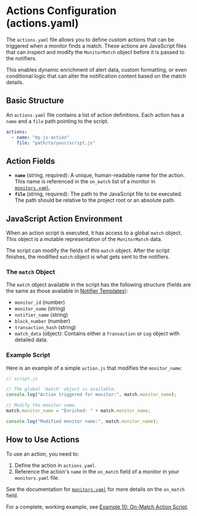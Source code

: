 # Actions Configuration (actions.yaml)

The `actions.yaml` file allows you to define custom actions that can be triggered when a monitor finds a match. These actions are JavaScript files that can inspect and modify the `MonitorMatch` object before it is passed to the notifiers.

This enables dynamic enrichment of alert data, custom formatting, or even conditional logic that can alter the notification content based on the match details.

## Basic Structure

An `actions.yaml` file contains a list of action definitions. Each action has a `name` and a `file` path pointing to the script.

```yaml
actions:
  - name: "my-js-action"
    file: "path/to/your/script.js"
```

## Action Fields

*   **`name`** (string, required): A unique, human-readable name for the action. This name is referenced in the `on_match` list of a monitor in [`monitors.yaml`](./monitors_yaml.md).
*   **`file`** (string, required): The path to the JavaScript file to be executed. The path should be relative to the project root or an absolute path.

## JavaScript Action Environment

When an action script is executed, it has access to a global `match` object. This object is a mutable representation of the `MonitorMatch` data.

The script can modify the fields of this `match` object. After the script finishes, the modified `match` object is what gets sent to the notifiers.

### The `match` Object

The `match` object available in the script has the following structure (fields are the same as those available in [Notifier Templates](./notifier_templating.md)):

*   `monitor_id` (number)
*   `monitor_name` (string)
*   `notifier_name` (string)
*   `block_number` (number)
*   `transaction_hash` (string)
*   `match_data` (object): Contains either a `Transaction` or `Log` object with detailed data.

### Example Script

Here is an example of a simple `action.js` that modifies the `monitor_name`:

```javascript
// script.js

// The global 'match' object is available.
console.log("Action triggered for monitor:", match.monitor_name);

// Modify the monitor name.
match.monitor_name = "Enriched: " + match.monitor_name;

console.log("Modified monitor name:", match.monitor_name);
```

## How to Use Actions

To use an action, you need to:

1.  Define the action in `actions.yaml`.
2.  Reference the action's `name` in the `on_match` field of a monitor in your `monitors.yaml` file.

See the documentation for [`monitors.yaml`](./monitors_yaml.md) for more details on the `on_match` field.

For a complete, working example, see [Example 10: On-Match Action Script](https://github.com/isSerge/argus-rs/tree/main/examples/10_on_match_script/README.md).
